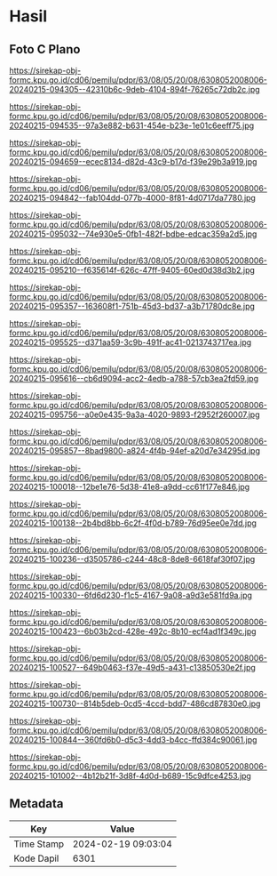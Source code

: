 # Hasil

## Foto C Plano

https://sirekap-obj-formc.kpu.go.id/cd06/pemilu/pdpr/63/08/05/20/08/6308052008006-20240215-094305--42310b6c-9deb-4104-894f-76265c72db2c.jpg

https://sirekap-obj-formc.kpu.go.id/cd06/pemilu/pdpr/63/08/05/20/08/6308052008006-20240215-094535--97a3e882-b631-454e-b23e-1e01c6eeff75.jpg

https://sirekap-obj-formc.kpu.go.id/cd06/pemilu/pdpr/63/08/05/20/08/6308052008006-20240215-094659--ecec8134-d82d-43c9-b17d-f39e29b3a919.jpg

https://sirekap-obj-formc.kpu.go.id/cd06/pemilu/pdpr/63/08/05/20/08/6308052008006-20240215-094842--fab104dd-077b-4000-8f81-4d0717da7780.jpg

https://sirekap-obj-formc.kpu.go.id/cd06/pemilu/pdpr/63/08/05/20/08/6308052008006-20240215-095032--74e930e5-0fb1-482f-bdbe-edcac359a2d5.jpg

https://sirekap-obj-formc.kpu.go.id/cd06/pemilu/pdpr/63/08/05/20/08/6308052008006-20240215-095210--f635614f-626c-47ff-9405-60ed0d38d3b2.jpg

https://sirekap-obj-formc.kpu.go.id/cd06/pemilu/pdpr/63/08/05/20/08/6308052008006-20240215-095357--163608f1-751b-45d3-bd37-a3b71780dc8e.jpg

https://sirekap-obj-formc.kpu.go.id/cd06/pemilu/pdpr/63/08/05/20/08/6308052008006-20240215-095525--d371aa59-3c9b-491f-ac41-0213743717ea.jpg

https://sirekap-obj-formc.kpu.go.id/cd06/pemilu/pdpr/63/08/05/20/08/6308052008006-20240215-095616--cb6d9094-acc2-4edb-a788-57cb3ea2fd59.jpg

https://sirekap-obj-formc.kpu.go.id/cd06/pemilu/pdpr/63/08/05/20/08/6308052008006-20240215-095756--a0e0e435-9a3a-4020-9893-f2952f260007.jpg

https://sirekap-obj-formc.kpu.go.id/cd06/pemilu/pdpr/63/08/05/20/08/6308052008006-20240215-095857--8bad9800-a824-4f4b-94ef-a20d7e34295d.jpg

https://sirekap-obj-formc.kpu.go.id/cd06/pemilu/pdpr/63/08/05/20/08/6308052008006-20240215-100018--12be1e76-5d38-41e8-a9dd-cc61f177e846.jpg

https://sirekap-obj-formc.kpu.go.id/cd06/pemilu/pdpr/63/08/05/20/08/6308052008006-20240215-100138--2b4bd8bb-6c2f-4f0d-b789-76d95ee0e7dd.jpg

https://sirekap-obj-formc.kpu.go.id/cd06/pemilu/pdpr/63/08/05/20/08/6308052008006-20240215-100236--d3505786-c244-48c8-8de8-6618faf30f07.jpg

https://sirekap-obj-formc.kpu.go.id/cd06/pemilu/pdpr/63/08/05/20/08/6308052008006-20240215-100330--6fd6d230-f1c5-4167-9a08-a9d3e581fd9a.jpg

https://sirekap-obj-formc.kpu.go.id/cd06/pemilu/pdpr/63/08/05/20/08/6308052008006-20240215-100423--6b03b2cd-428e-492c-8b10-ecf4ad1f349c.jpg

https://sirekap-obj-formc.kpu.go.id/cd06/pemilu/pdpr/63/08/05/20/08/6308052008006-20240215-100527--649b0463-f37e-49d5-a431-c13850530e2f.jpg

https://sirekap-obj-formc.kpu.go.id/cd06/pemilu/pdpr/63/08/05/20/08/6308052008006-20240215-100730--814b5deb-0cd5-4ccd-bdd7-486cd87830e0.jpg

https://sirekap-obj-formc.kpu.go.id/cd06/pemilu/pdpr/63/08/05/20/08/6308052008006-20240215-100844--360fd6b0-d5c3-4dd3-b4cc-ffd384c90061.jpg

https://sirekap-obj-formc.kpu.go.id/cd06/pemilu/pdpr/63/08/05/20/08/6308052008006-20240215-101002--4b12b21f-3d8f-4d0d-b689-15c9dfce4253.jpg


## Metadata

| Key        | Value               |
| ---------- | ------------------- |
| Time Stamp | 2024-02-19 09:03:04 |
| Kode Dapil | 6301                |



